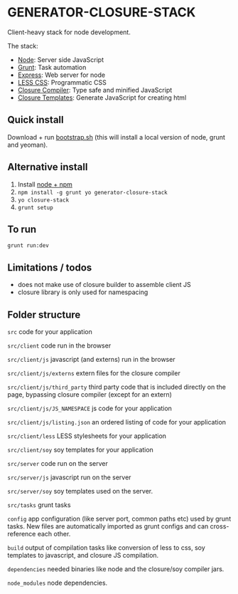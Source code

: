 GENERATOR-CLOSURE-STACK
=======================

Client-heavy stack for node development.

The stack:

 - [Node](http://nodejs.org/): Server side JavaScript
 - [Grunt](http://gruntjs.com/): Task automation
 - [Express](http://expressjs.com/): Web server for node 
 - [LESS CSS](http://lesscss.org/): Programmatic CSS
 - [Closure Compiler](https://developers.google.com/closure/compiler/): Type safe and minified JavaScript
 - [Closure Templates](https://developers.google.com/closure/templates/):  Generate JavaScript for creating html

Quick install
-------------
Download + run [bootstrap.sh](https://raw.githubusercontent.com/andrewpmckenzie/generator-closure-stack/master/app/templates/bootstrap.sh)
(this will install a local version of node, grunt and yeoman).

Alternative install
-------------------
1. Install [node + npm](http://nodejs.org/)
2. `npm install -g grunt yo generator-closure-stack`
3. `yo closure-stack`
4. `grunt setup`

To run
------
`grunt run:dev`

Limitations / todos
-------------------
- does not make use of closure builder to assemble client JS
- closure library is only used for namespacing

Folder structure
----------------
`src` code for your application

`src/client` code run in the browser

`src/client/js` javascript (and externs) run in the browser

`src/client/js/externs` extern files for the closure compiler

`src/client/js/third_party` third party code that is included directly on the page, bypassing closure compiler (except for
  an extern)

`src/client/js/JS_NAMESPACE` js code for your application 

`src/client/js/listing.json` an ordered listing of code for your application

`src/client/less` LESS stylesheets for your application

`src/client/soy` soy templates for your application

`src/server` code run on the server

`src/server/js` javascript run on the server

`src/server/soy` soy templates used on the server.

`src/tasks` grunt tasks

`config` app configuration (like server port, common paths etc) used by grunt tasks. New files are automatically imported
 as grunt configs and can cross-reference each other.

`build` output of compilation tasks like conversion of less to css, soy templates to javascript, and closure JS compilation.

`dependencies` needed binaries like node and the closure/soy compiler jars.

`node_modules` node dependencies.
